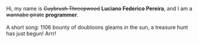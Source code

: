 Hi, my name is ~~Guybrush Threepwood~~ **Luciano Federico Pereira**, and I am a ~~wannabe pirate~~ **programmer**.<br><br>A short song: 1106 bounty of doubloons gleams in the sun, a treasure hunt has just begun! Arrr!
